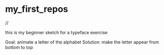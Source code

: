 my_first_repos
==============

//

this is my beginner sketch for a typeface exercise

Goal: animate a letter of the alphabet
Solution: make the letter appear from bottom to top
